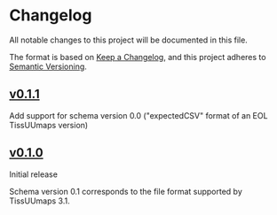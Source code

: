 # Changelog

All notable changes to this project will be documented in this file.

The format is based on [Keep a Changelog](https://keepachangelog.com/en/1.0.0/),
and this project adheres to [Semantic Versioning](https://semver.org/spec/v2.0.0.html).

## [v0.1.1](https://github.com/TissUUmaps/TissUUmaps-schema/compare/v0.1.0...v0.1.1)

Add support for schema version 0.0 ("expectedCSV" format of an EOL TissUUmaps version)


## [v0.1.0](https://github.com/TissUUmaps/TissUUmaps-schema/releases/tag/v0.1.0)

Initial release

Schema version 0.1 corresponds to the file format supported by TissUUmaps 3.1.
